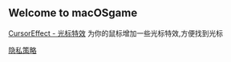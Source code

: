 ## Welcome to macOSgame

[CursorEffect - 光标特效](./cursor-effect) 
为你的鼠标增加一些光标特效,方便找到光标

[隐私策略](./privacy-policy)